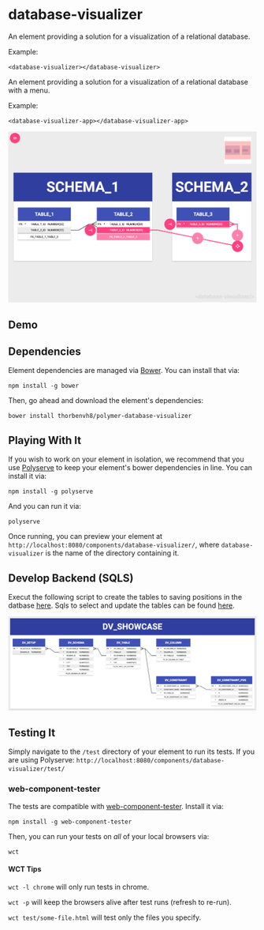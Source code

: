 # database-visualizer

An element providing a solution for a visualization of a relational database.

Example:

    <database-visualizer></database-visualizer>

An element providing a solution for a visualization of a relational database with a menu.

Example:

    <database-visualizer-app></database-visualizer-app>

![screenshot](screenshots/screenshot1.png)


## Demo



## Dependencies

Element dependencies are managed via [Bower](http://bower.io/). You can
install that via:

    npm install -g bower

Then, go ahead and download the element's dependencies:

    bower install thorbenvh8/polymer-database-visualizer


## Playing With It

If you wish to work on your element in isolation, we recommend that you use
[Polyserve](https://github.com/PolymerLabs/polyserve) to keep your element's
bower dependencies in line. You can install it via:

    npm install -g polyserve

And you can run it via:

    polyserve

Once running, you can preview your element at
`http://localhost:8080/components/database-visualizer/`, where `database-visualizer` is the name of the directory containing it.


## Develop Backend (SQLS)

Execut the following script to create the tables to saving positions in the datbase [here](sqls/tables.sql).
Sqls to select and update the tables can be found [here](sqls/sqls.xml).

![screenshot](screenshots/screenshot2.png)


## Testing It

Simply navigate to the `/test` directory of your element to run its tests. If
you are using Polyserve: `http://localhost:8080/components/database-visualizer/test/`

### web-component-tester

The tests are compatible with [web-component-tester](https://github.com/Polymer/web-component-tester).
Install it via:

    npm install -g web-component-tester

Then, you can run your tests on _all_ of your local browsers via:

    wct

#### WCT Tips

`wct -l chrome` will only run tests in chrome.

`wct -p` will keep the browsers alive after test runs (refresh to re-run).

`wct test/some-file.html` will test only the files you specify.
